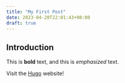 ```yaml
---
title: "My First Post"
date: 2023-04-20T22:01:43+08:00
draft: true
---
```


## Introduction

This is **bold** text, and this is *emphasized* text.

Visit the [Hugo](https://gohugo.io) website!